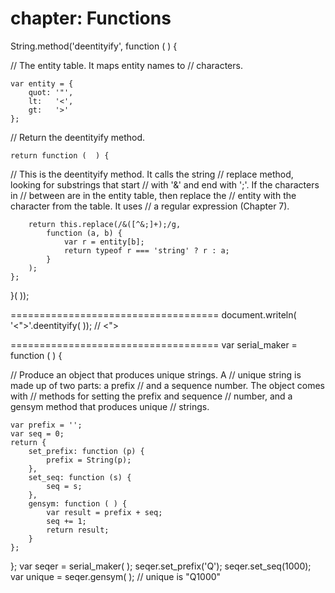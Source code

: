 chapter: Functions
==================

String.method('deentityify', function (  ) {

// The entity table. It maps entity names to
// characters.

    var entity = {
        quot: '"',
        lt:   '<',
        gt:   '>'
    };

// Return the deentityify method.

    return function (  ) {

// This is the deentityify method. It calls the string
// replace method, looking for substrings that start
// with '&' and end with ';'. If the characters in
// between are in the entity table, then replace the
// entity with the character from the table. It uses
// a regular expression (Chapter 7).

        return this.replace(/&([^&;]+);/g,
            function (a, b) {
                var r = entity[b];
                return typeof r === 'string' ? r : a;
            }
        );
    };
}(  ));
    
    
====================================
document.writeln(
    '&lt;&quot;&gt;'.deentityify(  ));  // <">
    
    
====================================
var serial_maker = function (  ) {

// Produce an object that produces unique strings. A
// unique string is made up of two parts: a prefix
// and a sequence number. The object comes with
// methods for setting the prefix and sequence
// number, and a gensym method that produces unique
// strings.

    var prefix = '';
    var seq = 0;
    return {
        set_prefix: function (p) {
            prefix = String(p);
        },
        set_seq: function (s) {
            seq = s;
        },
        gensym: function ( ) {
            var result = prefix + seq;
            seq += 1;
            return result;
        }
    };
};
var seqer = serial_maker( );
seqer.set_prefix('Q');
seqer.set_seq(1000);
var unique = seqer.gensym( ); // unique is "Q1000"
    
    
